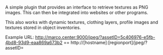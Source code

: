 A simple plugin that provides an interface to retrieve textures as PNG images.
This can then be integrated into websites or other programs.

This also works with dynamic textures, clothing layers, profile images and textures stored in object inventories.

Example URL: http://marco.center:9000/jpeg/?assetID=5c406976-e5fb-4bd8-93d9-eaa869a673b2 == http://[hostname]:[regionport]/jpeg/?assetID=<texture uuid>
